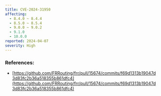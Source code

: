 ```yaml
---
title: CVE-2024-31950
affecting:
  - 8.4.0 ~ 8.4.4
  - 8.5.0 ~ 8.5.4
  - 9.0.0 ~ 9.0.2
  - 9.1.0
  - 10.0.0
reported: 2024-04-07
severity: High
---
```


### References:
- [https://github.com/FRRouting/frr/pull/15674/commits/f69d1313b19047d3d83fc2b36a518355b861dfc4](https://github.com/FRRouting/frr/pull/15674/commits/f69d1313b19047d3d83fc2b36a518355b861dfc4)
